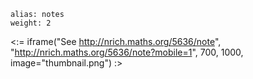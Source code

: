 ````
alias: notes
weight: 2
````

<:= iframe("See http://nrich.maths.org/5636/note", "http://nrich.maths.org/5636/note?mobile=1", 700, 1000, image="thumbnail.png") :>